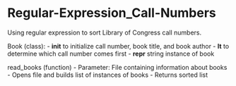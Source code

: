 # Regular-Expression_Call-Numbers

Using regular expression to sort Library of Congress call numbers.

Book (class):
    - __init__ to initialize call number, book title, and book author
    - __lt__ to determine which call number comes first 
    - __repr__ string instance of book


read_books (function)
    - Parameter: File containing information about books
    - Opens file and builds list of instances of books
    - Returns sorted list